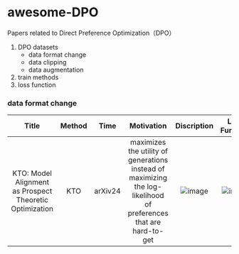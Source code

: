 # awesome-DPO
Papers related to Direct Preference Optimization（DPO）

1. DPO datasets
   - data format change
   - data clipping
   - data augmentation
2. train methods
3. loss function


### data format change
| Title | Method | Time | Motivation | Discription | Loss Function|
|:-------:|:-------:|:-------:|:-------:|:-------:|:-------:|
|KTO: Model Alignment as Prospect Theoretic Optimization|KTO|arXiv24|maximizes the utility of generations instead of maximizing the log-likelihood of preferences that are hard-to-get|![image](https://github.com/sssth/awesome-DPO/assets/105367602/f66fdb6c-6829-481e-af5d-d8a1c7dcef05)|![image](https://github.com/sssth/awesome-DPO/assets/105367602/cd22ad60-e8cf-4df4-a473-3ad20de4154e)|

